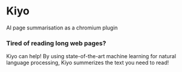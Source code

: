 # Kiyo
AI page summarisation as a chromium plugin

### Tired of reading long web pages?

Kiyo can help! By using state-of-the-art machine learning for natural language processing, Kiyo summerizes the text you need to read!
